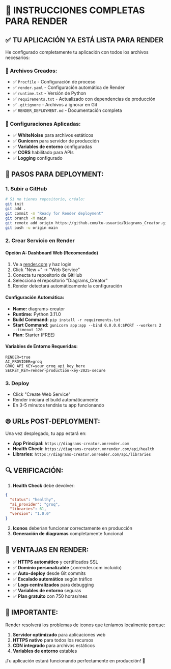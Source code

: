 # 🚀 INSTRUCCIONES COMPLETAS PARA RENDER

## ✅ **TU APLICACIÓN YA ESTÁ LISTA PARA RENDER**

He configurado completamente tu aplicación con todos los archivos necesarios:

### **📁 Archivos Creados:**
- ✅ `Procfile` - Configuración de proceso
- ✅ `render.yaml` - Configuración automática de Render  
- ✅ `runtime.txt` - Versión de Python
- ✅ `requirements.txt` - Actualizado con dependencias de producción
- ✅ `.gitignore` - Archivos a ignorar en Git
- ✅ `RENDER_DEPLOYMENT.md` - Documentación completa

### **🔧 Configuraciones Aplicadas:**
- ✅ **WhiteNoise** para archivos estáticos
- ✅ **Gunicorn** para servidor de producción
- ✅ **Variables de entorno** configuradas
- ✅ **CORS** habilitado para APIs
- ✅ **Logging** configurado

## 🎯 **PASOS PARA DEPLOYMENT:**

### **1. Subir a GitHub**
```bash
# Si no tienes repositorio, créalo:
git init
git add .
git commit -m "Ready for Render deployment"
git branch -M main
git remote add origin https://github.com/tu-usuario/Diagrams_Creator.git
git push -u origin main
```

### **2. Crear Servicio en Render**

#### **Opción A: Dashboard Web (Recomendado)**
1. Ve a [render.com](https://render.com) y haz login
2. Click "New +" → "Web Service"
3. Conecta tu repositorio de GitHub
4. Selecciona el repositorio "Diagrams_Creator"
5. Render detectará automáticamente la configuración

#### **Configuración Automática:**
- **Name:** diagrams-creator
- **Runtime:** Python 3.11.0  
- **Build Command:** `pip install -r requirements.txt`
- **Start Command:** `gunicorn app:app --bind 0.0.0.0:$PORT --workers 2 --timeout 120`
- **Plan:** Starter (FREE)

#### **Variables de Entorno Requeridas:**
```
RENDER=true
AI_PROVIDER=groq
GROQ_API_KEY=your_groq_api_key_here
SECRET_KEY=render-production-key-2025-secure
```

### **3. Deploy**
- Click "Create Web Service"
- Render iniciará el build automáticamente
- En 3-5 minutos tendrás tu app funcionando

## 🌐 **URLs POST-DEPLOYMENT:**

Una vez desplegado, tu app estará en:
- **App Principal:** `https://diagrams-creator.onrender.com`
- **Health Check:** `https://diagrams-creator.onrender.com/api/health`
- **Libraries:** `https://diagrams-creator.onrender.com/api/libraries`

## 🔍 **VERIFICACIÓN:**

1. **Health Check** debe devolver:
```json
{
  "status": "healthy",
  "ai_provider": "groq",
  "libraries": 61,
  "version": "1.0.0"
}
```

2. **Iconos** deberían funcionar correctamente en producción
3. **Generación de diagramas** completamente funcional

## 🎉 **VENTAJAS EN RENDER:**

- ✅ **HTTPS automático** y certificados SSL
- ✅ **Dominio personalizable** (.onrender.com incluido)
- ✅ **Auto-deploy** desde Git commits
- ✅ **Escalado automático** según tráfico
- ✅ **Logs centralizados** para debugging
- ✅ **Variables de entorno** seguras
- ✅ **Plan gratuito** con 750 horas/mes

## 🚨 **IMPORTANTE:**

Render resolverá los problemas de iconos que teníamos localmente porque:
1. **Servidor optimizado** para aplicaciones web
2. **HTTPS nativo** para todos los recursos
3. **CDN integrado** para archivos estáticos
4. **Variables de entorno** estables

¡Tu aplicación estará funcionando perfectamente en producción! 🎉
